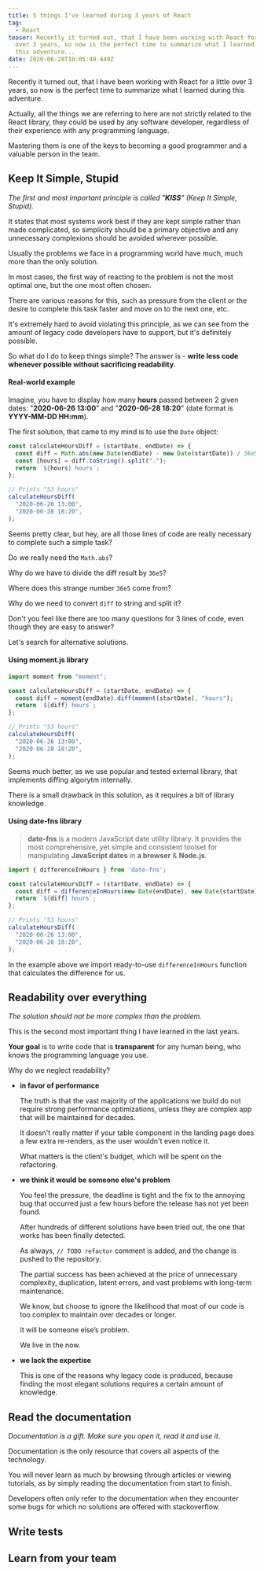 ```yaml
---
title: 5 things I've learned during 3 years of React
tag:
  - React
teaser: Recently it turned out, that I have been working with React for a little
  over 3 years, so now is the perfect time to summarize what I learned during
  this adventure...
date: 2020-06-28T10:05:49.440Z
---
```

Recently it turned out, that I have been working with React for a little over 3 years, so now is the perfect time to summarize what I learned during this adventure.

Actually, all the things we are referring to here are not strictly related to the React library, they could be used by any software developer, regardless of their experience with any programming language.

Mastering them is one of the keys to becoming a good programmer and a valuable person in the team.

## Keep It Simple, Stupid

*The first and most important principle is called "**KISS**" (Keep It Simple, Stupid).*

It states that most systems work best if they are kept simple rather than made complicated, so simplicity should be a primary objective and any unnecessary complexions should be avoided wherever possible.

Usually the problems we face in a programming world have much, much more than the only solution. 

In most cases, the first way of reacting to the problem is not the most optimal one, but the one most often chosen.

There are various reasons for this, such as pressure from the client or the desire to complete this task faster and move on to the next one, etc.

It's extremely hard to avoid violating this principle, as we can see from the amount of legacy code developers have to support, but it's definitely possible.

So what do I do to keep things simple? The answer is - **write less code whenever possible without sacrificing readability**.

#### Real-world example

Imagine, you have to display how many **hours** passed between 2 given dates: "**2020-06-26 13:00**" and "**2020-06-28 18:20**" (date format is **YYYY-MM-DD HH:mm**).

The first solution, that came to my mind is to use the `Date` object:

```javascript
const calculateHoursDiff = (startDate, endDate) => {
  const diff = Math.abs(new Date(endDate) - new Date(startDate)) / 36e5;
  const [hours] = diff.toString().split(".");
  return `${hours} hours`;
};

// Prints "53 hours"
calculateHoursDiff(
  "2020-06-26 13:00",
  "2020-06-28 18:20",
);

```

Seems pretty clear, but hey, are all those lines of code are really necessary to complete such a simple task?

Do we really need the `Math.abs`? 

Why do we have to divide the diff result by `36e5`? 

Where does this strange number `36e5` come from? 

Why do we need to convert `diff` to string and split it?

Don't you feel like there are too many questions for 3 lines of code, even though they are easy to answer?

Let's search for alternative solutions.

#### Using moment.js library

```javascript
import moment from "moment";

const calculateHoursDiff = (startDate, endDate) => {
  const diff = moment(endDate).diff(moment(startDate), "hours");
  return `${diff} hours`;
};

// Prints "53 hours"
calculateHoursDiff(
  "2020-06-26 13:00",
  "2020-06-28 18:20",
);
```

Seems much better, as we use popular and tested external library, that implements diffing algorytm internally.

There is a small drawback in this solution, as it requires a bit of library knowledge.

#### Using date-fns library

> **date-fns** is a modern JavaScript date utility library. It provides the most comprehensive, yet simple and consistent toolset for manipulating **JavaScript dates** in **a browser** & **Node.js**.

```javascript
import { differenceInHours } from 'date-fns';

const calculateHoursDiff = (startDate, endDate) => {
  const diff = differenceInHours(new Date(endDate), new Date(startDate));
  return `${diff} hours`;
};

// Prints "53 hours"
calculateHoursDiff(
  "2020-06-26 13:00",
  "2020-06-28 18:20",
);
```

In the example above we import ready-to-use `differenceInHours` function that calculates the difference for us.

## Readability over everything

*The solution should not be more complex than the problem.*

This is the second most important thing I have learned in the last years.

**Your goal** is to write code that is **transparent** for any human being, who knows the programming language you use.

Why do we neglect readability?

* **in favor of performance**

  The truth is that the vast majority of the applications we build do not require strong performance optimizations, unless they are complex app that will be maintained for decades. 

  It doesn't really matter if your table component in the landing page does a few extra re-renders, as the user wouldn't even notice it.

  What matters is the client's budget, which will be spent on the refactoring.
* **we think it would be someone else's problem**

  You feel the pressure, the deadline is tight and the fix to the annoying bug that occurred just a few hours before the release has not yet been found.

  After hundreds of different solutions have been tried out, the one that works has been finally detected.

  As always, `// TODO refactor` comment is added, and the change is pushed to the repository.

  The partial success has been achieved at the price of unnecessary complexity, duplication, latent errors, and vast problems with long-term maintenance.

  We know, but choose to ignore the likelihood that most of our code is too complex to maintain over decades or longer.

  It will be someone else’s problem. 

  We live in the now.
* **we lack the expertise**

  This is one of the reasons why legacy code is produced, because finding the most elegant solutions requires a certain amount of knowledge.

## Read the documentation

*Documentation is a gift. Make sure you open it, read it and use it.*

Documentation is the only resource that covers all aspects of the technology. 

You will never learn as much by browsing through articles or viewing tutorials, as by simply reading the documentation from start to finish.

Developers often only refer to the documentation when they encounter some bugs for which no solutions are offered with stackoverflow.

## Write tests

## Learn from your team